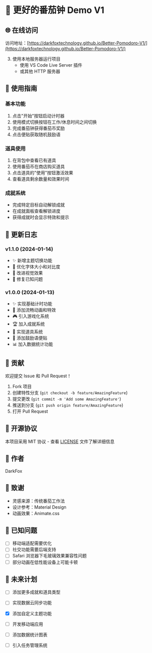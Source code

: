 <!--
 * @Author: DarkFox
 * @Date: 2025-01-13 23:33:40
 * @LastEditTime: 2025-01-13 23:36:02
 * @LastEditors: DarkFox
 * @Description: 
 * @FilePath: \AI页面测试\README.md
 * Designed by DarkFox
 -->

# 🍅 更好的番茄钟 Demo V1

## 🌐 在线访问

访问地址：[https://darkfoxtechnology.github.io/Better-Pomodoro-V1/](https://darkfoxtechnology.github.io/Better-Pomodoro-V1/)

3. 使用本地服务器运行项目
   - 使用 VS Code Live Server 插件
   - 或其他 HTTP 服务器

## 🎯 使用指南

### 基本功能
1. 点击"开始"按钮启动计时器
2. 使用模式切换按钮在工作/休息时间之间切换
3. 完成番茄钟获得番茄币奖励
4. 点击便贴获取随机鼓励语

### 道具使用
1. 在背包中查看已有道具
2. 使用番茄币在商店购买道具
3. 点击道具的"使用"按钮激活效果
4. 查看道具剩余数量和效果时间

### 成就系统
- 完成特定目标自动解锁成就
- 在成就面板查看解锁进度
- 获得成就时会显示特效和提示

## 🔄 更新日志

### v1.1.0 (2024-01-14)
- ✨ 新增主题切换功能
- 🎨 优化字体大小和对比度
- 💄 改进视觉效果
- 🐛 修复已知问题

### v1.0.0 (2024-01-13)
- ✨ 实现基础计时功能
- 🎨 添加流畅动画和特效
- 🎮 引入游戏化系统
- 🏆 加入成就系统
- 🎒 实现道具系统
- 💝 添加鼓励语便贴
- 📊 加入数据统计功能

## 🤝 贡献

欢迎提交 Issue 和 Pull Request！

1. Fork 项目
2. 创建特性分支 (`git checkout -b feature/AmazingFeature`)
3. 提交更改 (`git commit -m 'Add some AmazingFeature'`)
4. 推送到分支 (`git push origin feature/AmazingFeature`)
5. 打开 Pull Request

## 📝 开源协议

本项目采用 MIT 协议 - 查看 [LICENSE](LICENSE) 文件了解详细信息

## 👤 作者

DarkFox

## 🙏 致谢

- 灵感来源：传统番茄工作法
- 设计参考：Material Design
- 动画效果：Animate.css

## 🐛 已知问题

- [ ] 移动端适配需要优化
- [ ] 社交功能需要后端支持
- [ ] Safari 浏览器下毛玻璃效果兼容性问题
- [ ] 部分动画在低性能设备上可能卡顿

## 🚀 未来计划

- [ ] 添加更多成就和道具类型
- [ ] 实现数据云同步功能
- [x] 添加自定义主题功能
- [ ] 开发移动端应用
- [ ] 添加数据统计图表
- [ ] 引入任务管理系统

